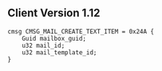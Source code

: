 ## Client Version 1.12

```rust,ignore
cmsg CMSG_MAIL_CREATE_TEXT_ITEM = 0x24A {
    Guid mailbox_guid;    
    u32 mail_id;    
    u32 mail_template_id;    
}

```

